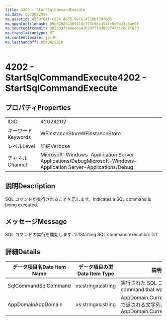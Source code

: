 ```yaml
---
title: 4202 - StartSqlCommandExecute
ms.date: 03/30/2017
ms.assetid: 4559f64f-c824-4075-9e7e-4710bf30f805
ms.openlocfilehash: 09e079864369115c773c58c451fc5e0a33a3ae9f
ms.sourcegitcommit: 3d5d33f384eeba41b2dff79d096f47ccc8d8f03d
ms.translationtype: MT
ms.contentlocale: ja-JP
ms.lasthandoff: 05/04/2018
---
```

# <a name="4202---startsqlcommandexecute"></a><span data-ttu-id="0bf94-102">4202 - StartSqlCommandExecute</span><span class="sxs-lookup"><span data-stu-id="0bf94-102">4202 - StartSqlCommandExecute</span></span>
## <a name="properties"></a><span data-ttu-id="0bf94-103">プロパティ</span><span class="sxs-lookup"><span data-stu-id="0bf94-103">Properties</span></span>  
  
|||  
|-|-|  
|<span data-ttu-id="0bf94-104">ID</span><span class="sxs-lookup"><span data-stu-id="0bf94-104">ID</span></span>|<span data-ttu-id="0bf94-105">4202</span><span class="sxs-lookup"><span data-stu-id="0bf94-105">4202</span></span>|  
|<span data-ttu-id="0bf94-106">キーワード</span><span class="sxs-lookup"><span data-stu-id="0bf94-106">Keywords</span></span>|<span data-ttu-id="0bf94-107">WFInstanceStore</span><span class="sxs-lookup"><span data-stu-id="0bf94-107">WFInstanceStore</span></span>|  
|<span data-ttu-id="0bf94-108">レベル</span><span class="sxs-lookup"><span data-stu-id="0bf94-108">Level</span></span>|<span data-ttu-id="0bf94-109">詳細</span><span class="sxs-lookup"><span data-stu-id="0bf94-109">Verbose</span></span>|  
|<span data-ttu-id="0bf94-110">チャネル</span><span class="sxs-lookup"><span data-stu-id="0bf94-110">Channel</span></span>|<span data-ttu-id="0bf94-111">Microsoft-Windows-Application Server-Applications/Debug</span><span class="sxs-lookup"><span data-stu-id="0bf94-111">Microsoft-Windows-Application Server-Applications/Debug</span></span>|  
  
## <a name="description"></a><span data-ttu-id="0bf94-112">説明</span><span class="sxs-lookup"><span data-stu-id="0bf94-112">Description</span></span>  
 <span data-ttu-id="0bf94-113">SQL コマンドが実行されることを示します。</span><span class="sxs-lookup"><span data-stu-id="0bf94-113">Indicates a SQL command is being executed.</span></span>  
  
## <a name="message"></a><span data-ttu-id="0bf94-114">メッセージ</span><span class="sxs-lookup"><span data-stu-id="0bf94-114">Message</span></span>  
 <span data-ttu-id="0bf94-115">SQL コマンドの実行を開始します: %1</span><span class="sxs-lookup"><span data-stu-id="0bf94-115">Starting SQL command execution: %1</span></span>  
  
## <a name="details"></a><span data-ttu-id="0bf94-116">詳細</span><span class="sxs-lookup"><span data-stu-id="0bf94-116">Details</span></span>  
  
|<span data-ttu-id="0bf94-117">データ項目名</span><span class="sxs-lookup"><span data-stu-id="0bf94-117">Data Item Name</span></span>|<span data-ttu-id="0bf94-118">データ項目の型</span><span class="sxs-lookup"><span data-stu-id="0bf94-118">Data Item Type</span></span>|<span data-ttu-id="0bf94-119">説明</span><span class="sxs-lookup"><span data-stu-id="0bf94-119">Description</span></span>|  
|--------------------|--------------------|-----------------|  
|<span data-ttu-id="0bf94-120">SqlCommand</span><span class="sxs-lookup"><span data-stu-id="0bf94-120">SqlCommand</span></span>|<span data-ttu-id="0bf94-121">xs:string</span><span class="sxs-lookup"><span data-stu-id="0bf94-121">xs:string</span></span>|<span data-ttu-id="0bf94-122">実行された SQL コマンド。</span><span class="sxs-lookup"><span data-stu-id="0bf94-122">The SQL command that was executed.</span></span>|  
|<span data-ttu-id="0bf94-123">AppDomain</span><span class="sxs-lookup"><span data-stu-id="0bf94-123">AppDomain</span></span>|<span data-ttu-id="0bf94-124">xs:string</span><span class="sxs-lookup"><span data-stu-id="0bf94-124">xs:string</span></span>|<span data-ttu-id="0bf94-125">AppDomain.CurrentDomain.FriendlyName で返される文字列。</span><span class="sxs-lookup"><span data-stu-id="0bf94-125">The string returned by AppDomain.CurrentDomain.FriendlyName.</span></span>|
